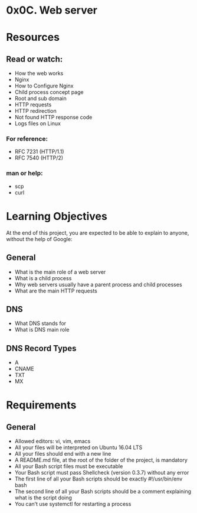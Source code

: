 # 0x0C. Web server

# Resources
## Read or watch:

* How the web works
* Nginx
* How to Configure Nginx
* Child process concept page
* Root and sub domain
* HTTP requests
* HTTP redirection
* Not found HTTP response code
* Logs files on Linux

### For reference:

* RFC 7231 (HTTP/1.1)
* RFC 7540 (HTTP/2)
### man or help:

* scp
* curl
# Learning Objectives
At the end of this project, you are expected to be able to explain to anyone, without the help of Google:

## General
* What is the main role of a web server
* What is a child process
* Why web servers usually have a parent process and child processes
* What are the main HTTP requests
## DNS
* What DNS stands for
* What is DNS main role
## DNS Record Types
* A
* CNAME
* TXT
* MX
# Requirements
## General
* Allowed editors: vi, vim, emacs
* All your files will be interpreted on Ubuntu 16.04 LTS
* All your files should end with a new line
* A README.md file, at the root of the folder of the project, is mandatory
* All your Bash script files must be executable
* Your Bash script must pass Shellcheck (version 0.3.7) without any error
* The first line of all your Bash scripts should be exactly #!/usr/bin/env bash
* The second line of all your Bash scripts should be a comment explaining what is the script doing
* You can’t use systemctl for restarting a process
